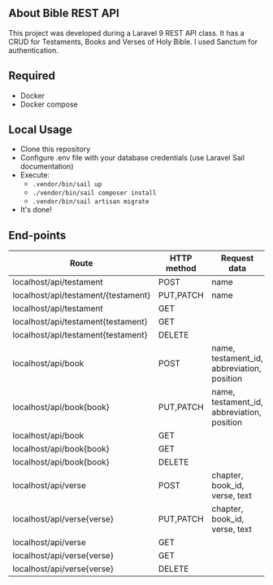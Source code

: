 ## About Bible REST API

This project was developed during a Laravel 9 REST API class. It has a CRUD for Testaments, Books and Verses of Holy Bible. I used Sanctum for authentication.

## Required

- Docker
- Docker compose

## Local Usage

- Clone this repository
- Configure .env file with your database credentials (use Laravel Sail documentation)
- Execute:
    - `.vendor/bin/sail up`
    - `./vendor/bin/sail composer install`
    - `.vendor/bin/sail artisan migrate`
- It's done!

## End-points

Route                                | HTTP method    | Request data
------------------------------------ | -------------- | --------
localhost/api/testament              | POST           | name
localhost/api/testament/{testament}  | PUT,PATCH      | name
localhost/api/testament              | GET            | 
localhost/api/testament{testament}   | GET            | 
localhost/api/testament{testament}   | DELETE         | 
localhost/api/book                   | POST           | name, testament_id, abbreviation, position
localhost/api/book{book}             | PUT,PATCH      | name, testament_id, abbreviation, position
localhost/api/book                   | GET            | 
localhost/api/book{book}             | GET            | 
localhost/api/book{book}             | DELETE         | 
localhost/api/verse                  | POST           | chapter, book_id, verse, text
localhost/api/verse{verse}           | PUT,PATCH      | chapter, book_id, verse, text
localhost/api/verse                  | GET            | 
localhost/api/verse{verse}           | GET            | 
localhost/api/verse{verse}           | DELETE         | 
